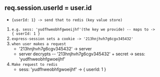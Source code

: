 ## req.session.userId = user.id
- `{userId: 1} -> send that to redis (key value store)`
1. `e.g. sess: 'yudfhweobhfgwoeijhf'(the key we provide) -- maps to -> { userId: 1 }`
2. `express-session sets a cookie -> '213hnjhvh7g6cgv345432'`
3. `when user makes a request`
    - '213hnjhvh7g6cgv345432' -> server
    - server decrypts -- '213hnjhvh7g6cgv345432' + secret -> sess: 'yudfhweobhfgwoeijhf'
4. `Make request to redis`
    - sess: 'yudfhweobhfgwoeijhf' -> { userId: 1 }
